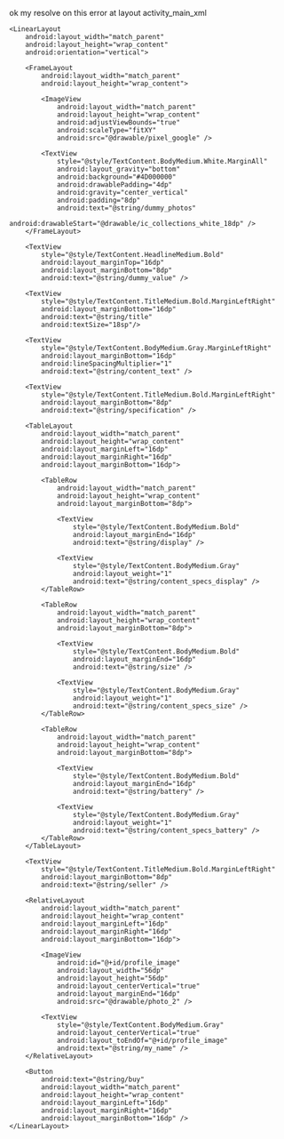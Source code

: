 ok my resolve on this error at layout activity_main_xml

<?xml version="1.0" encoding="utf-8"?>
<ScrollView xmlns:android="http://schemas.android.com/apk/res/android"
    android:layout_width="match_parent"
    android:layout_height="match_parent">

    <LinearLayout
        android:layout_width="match_parent"
        android:layout_height="wrap_content"
        android:orientation="vertical">

        <FrameLayout
            android:layout_width="match_parent"
            android:layout_height="wrap_content">

            <ImageView
                android:layout_width="match_parent"
                android:layout_height="wrap_content"
                android:adjustViewBounds="true"
                android:scaleType="fitXY"
                android:src="@drawable/pixel_google" />

            <TextView
                style="@style/TextContent.BodyMedium.White.MarginAll"
                android:layout_gravity="bottom"
                android:background="#4D000000"
                android:drawablePadding="4dp"
                android:gravity="center_vertical"
                android:padding="8dp"
                android:text="@string/dummy_photos"
                android:drawableStart="@drawable/ic_collections_white_18dp" />
        </FrameLayout>

        <TextView
            style="@style/TextContent.HeadlineMedium.Bold"
            android:layout_marginTop="16dp"
            android:layout_marginBottom="8dp"
            android:text="@string/dummy_value" />

        <TextView
            style="@style/TextContent.TitleMedium.Bold.MarginLeftRight"
            android:layout_marginBottom="16dp"
            android:text="@string/title"
            android:textSize="18sp"/>

        <TextView
            style="@style/TextContent.BodyMedium.Gray.MarginLeftRight"
            android:layout_marginBottom="16dp"
            android:lineSpacingMultiplier="1"
            android:text="@string/content_text" />

        <TextView
            style="@style/TextContent.TitleMedium.Bold.MarginLeftRight"
            android:layout_marginBottom="8dp"
            android:text="@string/specification" />

        <TableLayout
            android:layout_width="match_parent"
            android:layout_height="wrap_content"
            android:layout_marginLeft="16dp"
            android:layout_marginRight="16dp"
            android:layout_marginBottom="16dp">

            <TableRow
                android:layout_width="match_parent"
                android:layout_height="wrap_content"
                android:layout_marginBottom="8dp">

                <TextView
                    style="@style/TextContent.BodyMedium.Bold"
                    android:layout_marginEnd="16dp"
                    android:text="@string/display" />

                <TextView
                    style="@style/TextContent.BodyMedium.Gray"
                    android:layout_weight="1"
                    android:text="@string/content_specs_display" />
            </TableRow>

            <TableRow
                android:layout_width="match_parent"
                android:layout_height="wrap_content"
                android:layout_marginBottom="8dp">

                <TextView
                    style="@style/TextContent.BodyMedium.Bold"
                    android:layout_marginEnd="16dp"
                    android:text="@string/size" />

                <TextView
                    style="@style/TextContent.BodyMedium.Gray"
                    android:layout_weight="1"
                    android:text="@string/content_specs_size" />
            </TableRow>

            <TableRow
                android:layout_width="match_parent"
                android:layout_height="wrap_content"
                android:layout_marginBottom="8dp">

                <TextView
                    style="@style/TextContent.BodyMedium.Bold"
                    android:layout_marginEnd="16dp"
                    android:text="@string/battery" />

                <TextView
                    style="@style/TextContent.BodyMedium.Gray"
                    android:layout_weight="1"
                    android:text="@string/content_specs_battery" />
            </TableRow>
        </TableLayout>

        <TextView
            style="@style/TextContent.TitleMedium.Bold.MarginLeftRight"
            android:layout_marginBottom="8dp"
            android:text="@string/seller" />

        <RelativeLayout
            android:layout_width="match_parent"
            android:layout_height="wrap_content"
            android:layout_marginLeft="16dp"
            android:layout_marginRight="16dp"
            android:layout_marginBottom="16dp">

            <ImageView
                android:id="@+id/profile_image"
                android:layout_width="56dp"
                android:layout_height="56dp"
                android:layout_centerVertical="true"
                android:layout_marginEnd="16dp"
                android:src="@drawable/photo_2" />

            <TextView
                style="@style/TextContent.BodyMedium.Gray"
                android:layout_centerVertical="true"
                android:layout_toEndOf="@+id/profile_image"
                android:text="@string/my_name" />
        </RelativeLayout>

        <Button
            android:text="@string/buy"
            android:layout_width="match_parent"
            android:layout_height="wrap_content"
            android:layout_marginLeft="16dp"
            android:layout_marginRight="16dp"
            android:layout_marginBottom="16dp" />
    </LinearLayout>
</ScrollView>


